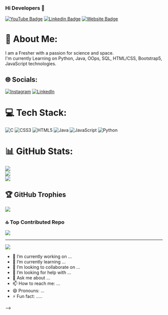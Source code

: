 ### Hi Developers 👋

[![YouTube Badge](https://img.shields.io/badge/Dasaradha046-red)](https://www.youtube.com/channel/UCPPaqyAO3dmeCZuQNBrZ3TA/)
[![Linkedin Badge](https://img.shields.io/badge/-Dasaradha046-blue?style=flat-square&logo=Linkedin&logoColor=white&link=https://www.linkedin.com/in/kesari-dasaradha-rami-reddy-b8471417b/)](https://www.linkedin.com/in/kesari-dasaradha-rami-reddy-b8471417b/)
[![Website Badge](https://img.shields.io/badge/StackOverflow-Dasaradha046-yellow)](https://stackoverflow.com/users/20520155/kdasaradha-525)


# 💫 About Me:
I am a Fresher with a passion for science and space.<br>I'm currently Learning on Python, Java, OOps, SQL, HTML/CSS, Bootstrap5,<br>JavaScript technologies.


## 🌐 Socials:
[![Instagram](https://img.shields.io/badge/Instagram-%23E4405F.svg?logo=Instagram&logoColor=white)](https://instagram.com/k_dasaradha_5_2_5) [![LinkedIn](https://img.shields.io/badge/LinkedIn-%230077B5.svg?logo=linkedin&logoColor=white)](https://linkedin.com/in/kesari-dasaradha-rami-reddy-b8471417b) 

# 💻 Tech Stack:
![C](https://img.shields.io/badge/c-%2300599C.svg?style=for-the-badge&logo=c&logoColor=white) ![CSS3](https://img.shields.io/badge/css3-%231572B6.svg?style=for-the-badge&logo=css3&logoColor=white) ![HTML5](https://img.shields.io/badge/html5-%23E34F26.svg?style=for-the-badge&logo=html5&logoColor=white) ![Java](https://img.shields.io/badge/java-%23ED8B00.svg?style=for-the-badge&logo=java&logoColor=white) ![JavaScript](https://img.shields.io/badge/javascript-%23323330.svg?style=for-the-badge&logo=javascript&logoColor=%23F7DF1E) ![Python](https://img.shields.io/badge/python-3670A0?style=for-the-badge&logo=python&logoColor=ffdd54)
# 📊 GitHub Stats:
![](https://github-readme-stats.vercel.app/api?username=Dasaradha046&theme=dark&hide_border=false&include_all_commits=false&count_private=false)<br/>
![](https://github-readme-streak-stats.herokuapp.com/?user=Dasaradha046&theme=dark&hide_border=false)<br/>
![](https://github-readme-stats.vercel.app/api/top-langs/?username=Dasaradha046&theme=dark&hide_border=false&include_all_commits=false&count_private=false&layout=compact)

## 🏆 GitHub Trophies
![](https://github-profile-trophy.vercel.app/?username=Dasaradha046&theme=radical&no-frame=false&no-bg=true&margin-w=4)

### 🔝 Top Contributed Repo
![](https://github-contributor-stats.vercel.app/api?username=Dasaradha046&limit=5&theme=dark&combine_all_yearly_contributions=true)

---
[![](https://visitcount.itsvg.in/api?id=Dasaradha046&icon=0&color=0)](https://visitcount.itsvg.in)

<!-- Proudly created with GPRM ( https://gprm.itsvg.in ) -->
- 🔭 I’m currently working on ...
- 🌱 I’m currently learning ...
- 👯 I’m looking to collaborate on ...
- 🤔 I’m looking for help with ...
- 💬 Ask me about ...
- 📫 How to reach me: ...
- 😄 Pronouns: ...
- ⚡ Fun fact: .....

-->

<!---
Dasaradh046/Dasaradh046 is a ✨ special ✨ repository because its `README.md` (this file) appears on your GitHub profile.
You can click the Preview link to take a look at your changes.
--->
